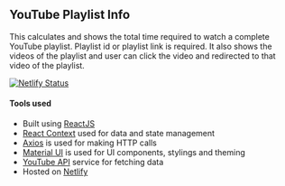 ## YouTube Playlist Info
This calculates and shows the total time required to watch a complete YouTube playlist. Playlist id or playlist link is required.
It also shows the videos of the playlist and user can click the video and redirected to that video of the playlist.

[![Netlify Status](https://api.netlify.com/api/v1/badges/99d5f523-bd86-4224-88bb-089fff68cc9e/deploy-status)](https://app.netlify.com/sites/youtube-playlist-info/deploys)

#### Tools used
- Built using [ReactJS](https://reactjs.org/) 
- [React Context](https://reactjs.org/docs/context.html) used for data and state management
- [Axios](https://github.com/axios/axios) is used for making HTTP calls
- [Material UI](https://material-ui.com/) is used for UI components, stylings and theming
- [YouTube API](https://developers.google.com/youtube/v3) service for fetching data
- Hosted on [Netlify](https://www.netlify.com/)